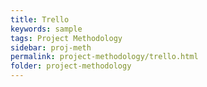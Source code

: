 ```yaml
---
title: Trello
keywords: sample
tags: Project Methodology
sidebar: proj-meth
permalink: project-methodology/trello.html
folder: project-methodology
---
```

